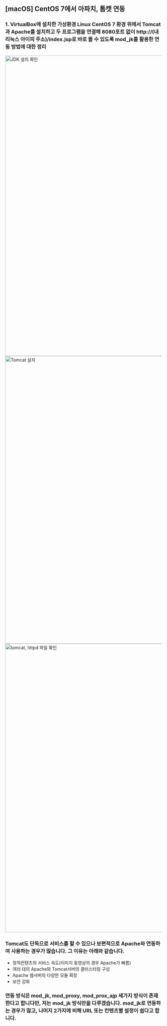 
## [macOS] CentOS 7에서 아파치, 톰캣 연동



### 1. VirtualBox에 설치한 가상환경 Linux CentOS 7 환경 위에서 Tomcat과 Apache를 설치하고 두 프로그램을 연결해 8080포트 없이 http://(내 리눅스 아이피 주소)/index.jsp로 바로 뜰 수 있도록 mod_jk를 활용한 연동 방법에 대한 정리
<img width="964" alt="JDK 설치 확인" src="https://user-images.githubusercontent.com/87052051/154498857-ec5b4b9a-c34e-4fdc-acf1-16eb9b6f22d7.png">

<img width="923" alt="Tomcat 설치" src="https://user-images.githubusercontent.com/87052051/154498869-54eb5ac9-1964-4b87-b6f4-7e35f700654b.png">

<img width="926" alt="tomcat, httpd 파일 확인" src="https://user-images.githubusercontent.com/87052051/154498887-160ae432-76fa-400f-92e4-03b376199ba1.png">

### Tomcat도 단독으로 서비스를 할 수 있으나 보편적으로 Apache와 연동하여 사용하는 경우가 많습니다. 그 이유는 아래와 같습니다.

+ 정적컨텐츠의 서비스 속도(이미지 동영상의 경우 Apache가 빠름)
+ 여러 대의 Apache와 Tomcat서버의 클러스터링 구성
+ Apache 웹서버의 다양한 모듈 확장
+ 보안 강화
### 연동 방식은 mod_jk, mod_proxy, mod_prox_ajp 세가지 방식이 존재한다고 합니다만, 저는 mod_jk 방식만을 다루겠습니다. mod_jk로 연동하는 경우가 많고, 나머지 2가지에 비해 URL 또는 컨텐츠별 설정이 쉽다고 합니다.
